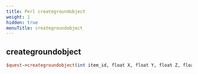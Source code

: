 ```yaml
---
title: Perl creategroundobject
weight: 1
hidden: true
menuTitle: creategroundobject
---
```

## creategroundobject
```perl
$quest->creategroundobject(int item_id, float X, float Y, float Z, float heading, [uint32 decay_time-ms = 300000])
```